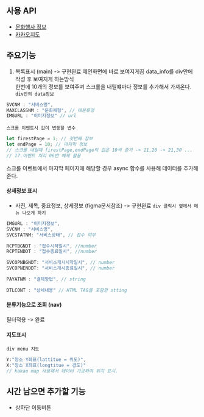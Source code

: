 ## 사용 API
- [문화행사 정보](http://data.seoul.go.kr/dataList/OA-2269/S/1/datasetView.do)
- [카카오지도](https://apis.map.kakao.com/) 

## 주요기능
1. 목록표시 (main) -> 구현완료
메인화면에 바로 보여지게끔 data_info를 div안에 작성 후 보여지게 하는방식  
한번에 10개의 정보를 보여주며 스크롤을 내릴떄마다 정보를 추가해서 가져온다.  
`div안의 data정보`
```js
SVCNM : "서비스명",
MAXCLASSNM : "문화체험", // 대분류명
IMGURL : "이미지정보" // url
```
`스크롤 이벤트시 값이 변동할 변수`
```js
let firestPage = 1; // 첫번째 정보
let endPage = 10; // 마지막 정보
// 스크롤 내릴때 firestPage,endPage의 값은 10씩 증가 -> 11,20 -> 21,30 ...
// 17.이벤트 처리 06번 예제 활용
```
스크롤 이벤트에서 마지막 페이지에 해당할 경우 async 함수를 사용해 데이터를 추가해준다.

#### 상세정보 표시
- 사진, 제목, 중요정보, 상세정보 (figma문서참조)  -> 구현완료
`div 클릭시 옆에서 메뉴 나오게 하기`
```js
IMGURL : "이미지정보",
SVCNM : "서비스명",
SVCSTATNM: "서비스상태", // 접수 여부

RCPTBGNDT : "접수시작일시", //number
RCPTENDDT : "접수종료일시", //number

SVCOPNBGNDT: "서비스개시시작일시", // number
SVCOPNENDDT: "서비스개시종료일시", // number

PAYATNM : "결제방법", // string

DTLCONT : "상세내용" // HTML TAG를 포함한 stting
```

#### 분류기능으로 조회 (nav) 
필터적용 -> 완료

#### 지도표시  
`div menu 지도` 
```js
Y:"장소 Y좌표(lattitue = 위도)",
X:"장소 X좌표(longtitue = 경도)"
// kakao map 사용해서 데이터 가공하여 위치 표시.
```

## 시간 남으면 추가할 기능
- 상하단 이동버튼
